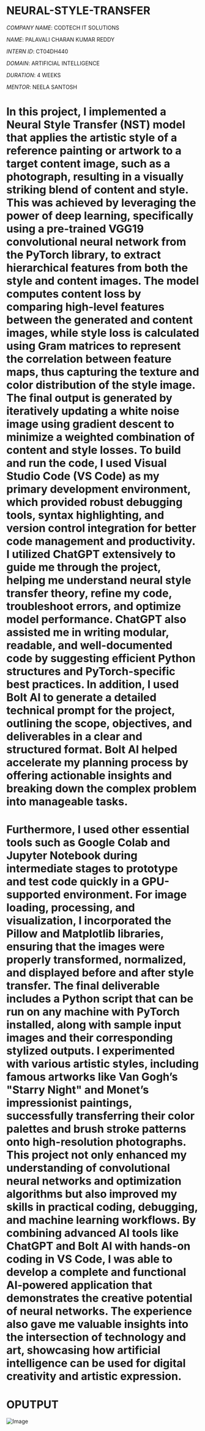 # NEURAL-STYLE-TRANSFER

*COMPANY NAME*: CODTECH IT SOLUTIONS

*NAME*: PALAVALI CHARAN KUMAR REDDY

*INTERN ID*: CT04DH440

*DOMAIN*: ARTIFICIAL INTELLIGENCE

*DURATION*: 4 WEEKS

*MENTOR*: NEELA SANTOSH

# In this project, I implemented a Neural Style Transfer (NST) model that applies the artistic style of a reference painting or artwork to a target content image, such as a photograph, resulting in a visually striking blend of content and style. This was achieved by leveraging the power of deep learning, specifically using a pre-trained VGG19 convolutional neural network from the PyTorch library, to extract hierarchical features from both the style and content images. The model computes content loss by comparing high-level features between the generated and content images, while style loss is calculated using Gram matrices to represent the correlation between feature maps, thus capturing the texture and color distribution of the style image. The final output is generated by iteratively updating a white noise image using gradient descent to minimize a weighted combination of content and style losses. To build and run the code, I used **Visual Studio Code (VS Code)** as my primary development environment, which provided robust debugging tools, syntax highlighting, and version control integration for better code management and productivity. I utilized **ChatGPT** extensively to guide me through the project, helping me understand neural style transfer theory, refine my code, troubleshoot errors, and optimize model performance. ChatGPT also assisted me in writing modular, readable, and well-documented code by suggesting efficient Python structures and PyTorch-specific best practices. In addition, I used **Bolt AI** to generate a detailed technical prompt for the project, outlining the scope, objectives, and deliverables in a clear and structured format. Bolt AI helped accelerate my planning process by offering actionable insights and breaking down the complex problem into manageable tasks.
# Furthermore, I used other essential tools such as Google Colab and Jupyter Notebook during intermediate stages to prototype and test code quickly in a GPU-supported environment. For image loading, processing, and visualization, I incorporated the Pillow and Matplotlib libraries, ensuring that the images were properly transformed, normalized, and displayed before and after style transfer. The final deliverable includes a Python script that can be run on any machine with PyTorch installed, along with sample input images and their corresponding stylized outputs. I experimented with various artistic styles, including famous artworks like Van Gogh’s "Starry Night" and Monet’s impressionist paintings, successfully transferring their color palettes and brush stroke patterns onto high-resolution photographs. This project not only enhanced my understanding of convolutional neural networks and optimization algorithms but also improved my skills in practical coding, debugging, and machine learning workflows. By combining advanced AI tools like ChatGPT and Bolt AI with hands-on coding in VS Code, I was able to develop a complete and functional AI-powered application that demonstrates the creative potential of neural networks. The experience also gave me valuable insights into the intersection of technology and art, showcasing how artificial intelligence can be used for digital creativity and artistic expression.

# OPUTPUT

![Image](https://github.com/user-attachments/assets/bf9162b9-66a0-4360-a669-eaa4d9a9a960)



